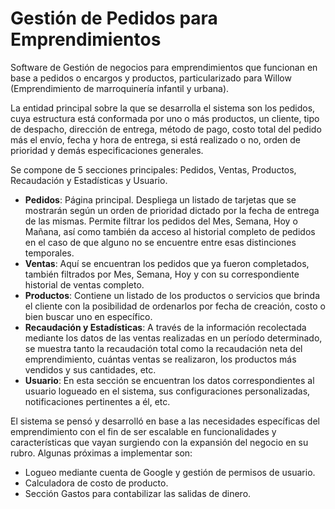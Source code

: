 # Gestión de Pedidos para Emprendimientos
Software de Gestión de negocios para emprendimientos que funcionan en base a pedidos o encargos y productos, particularizado para Willow (Emprendimiento de marroquinería infantil y urbana).

La entidad principal sobre la que se desarrolla el sistema son los pedidos, cuya estructura está conformada por uno o más productos, un cliente, tipo de despacho, dirección de entrega, método de pago, costo total del pedido más el envío, fecha y hora de entrega, si está realizado o no, orden de prioridad y demás especificaciones generales.

Se compone de 5 secciones principales: Pedidos, Ventas, Productos, Recaudación y Estadísticas y Usuario.
- __Pedidos__: Página principal. Despliega un listado de tarjetas que se mostrarán según un orden de prioridad dictado por la fecha de entrega de las mismas. Permite filtrar los pedidos del Mes, Semana, Hoy o Mañana, así como también da acceso al historial completo de pedidos en el caso de que alguno no se encuentre entre esas distinciones temporales.
- __Ventas__: Aquí se encuentran los pedidos que ya fueron completados, también filtrados por Mes, Semana, Hoy y con su correspondiente historial de ventas completo.
- __Productos__: Contiene un listado de los productos o servicios que brinda el cliente con la posibilidad de ordenarlos por fecha de creación, costo o bien buscar uno en específico.
- __Recaudación y Estadísticas__: A través de la información recolectada mediante los datos de las ventas realizadas en un período determinado, se muestra tanto la recaudación total como la recaudación neta del emprendimiento, cuántas ventas se realizaron, los productos más vendidos y sus cantidades, etc.
- __Usuario__: En esta sección se encuentran los datos correspondientes al usuario logueado en el sistema, sus configuraciones personalizadas, notificaciones pertinentes a él, etc.

El sistema se pensó y desarrolló en base a las necesidades específicas del emprendimiento con el fin de ser escalable en funcionalidades y características que vayan surgiendo con la expansión del negocio en su rubro.
Algunas próximas a implementar son:
- Logueo mediante cuenta de Google y gestión de permisos de usuario.
- Calculadora de costo de producto.
- Sección Gastos para contabilizar las salidas de dinero.
